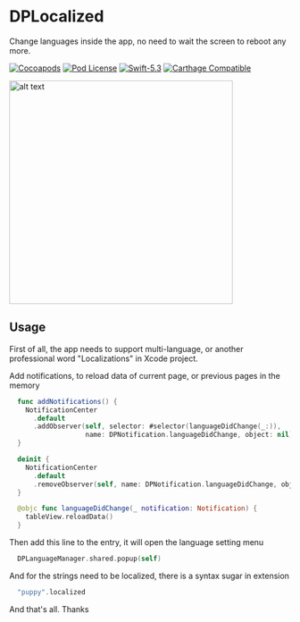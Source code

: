 # DPLocalized

Change languages inside the app, no need to wait the screen to reboot any more.

[![Cocoapods](https://img.shields.io/cocoapods/v/DPLocalized.svg)](http://cocoapods.org/?q=DPLocalized)
[![Pod License](http://img.shields.io/cocoapods/l/DPLocalized.svg)](https://github.com/HongliYu/DPLocalized/blob/master/LICENSE)
[![Swift-5.3](https://img.shields.io/badge/Swift-5.3-blue.svg)]()
[![Carthage Compatible](https://img.shields.io/badge/Carthage-compatible-4BC51D.svg?style=flat)](https://github.com/Carthage/Carthage)

<img src="https://github.com/HongliYu/DPLocalized/blob/master/demo.gif?raw=true" alt="alt text"  height="400">

## Usage
First of all, the app needs to support multi-language, or another professional word "Localizations" in Xcode project.

Add notifications, to reload data of current page, or previous pages in the memory

```  swift
  func addNotifications() {
    NotificationCenter
      .default
      .addObserver(self, selector: #selector(languageDidChange(_:)),
                   name: DPNotification.languageDidChange, object: nil)
  }

  deinit {
    NotificationCenter
      .default
      .removeObserver(self, name: DPNotification.languageDidChange, object: nil)
  }

  @objc func languageDidChange(_ notification: Notification) {
    tableView.reloadData()
  }
```
Then add this line to the entry, it will open the language setting menu

```  swift
  DPLanguageManager.shared.popup(self)
```

And for the strings need to be localized, there is a syntax sugar in extension
```  swift
  "puppy".localized
```

And that's all. Thanks


